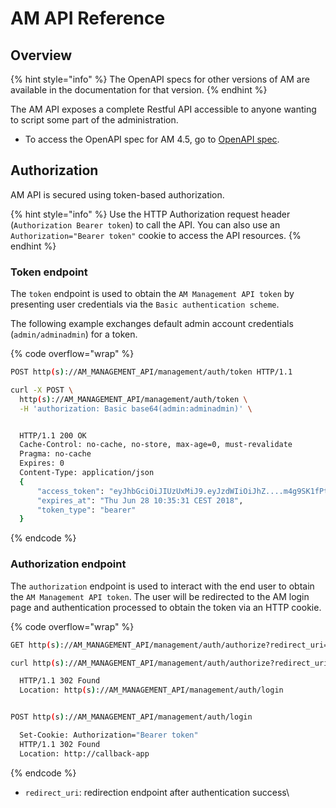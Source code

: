 # AM API Reference

## Overview

{% hint style="info" %}
The OpenAPI specs for other versions of AM are available in the documentation for that version.&#x20;
{% endhint %}

The AM API exposes a complete Restful API accessible to anyone wanting to script some part of the administration.

* To access the OpenAPI spec for AM 4.5, go to [OpenAPI spec](https://raw.githubusercontent.com/gravitee-io/gravitee-access-management/4.5.x/docs/mapi/openapi.yaml).

## Authorization

AM API is secured using token-based authorization.

{% hint style="info" %}
Use the HTTP Authorization request header (`Authorization Bearer token`) to call the API. You can also use an `Authorization="Bearer token"` cookie to access the API resources.
{% endhint %}

### Token endpoint

The `token` endpoint is used to obtain the `AM Management API token` by presenting user credentials via the `Basic authentication scheme`.

The following example exchanges default admin account credentials (`admin/adminadmin`) for a token.

{% code overflow="wrap" %}
```sh
POST http(s)://AM_MANAGEMENT_API/management/auth/token HTTP/1.1

curl -X POST \
  http(s)://AM_MANAGEMENT_API/management/auth/token \
  -H 'authorization: Basic base64(admin:adminadmin)' \


  HTTP/1.1 200 OK
  Cache-Control: no-cache, no-store, max-age=0, must-revalidate
  Pragma: no-cache
  Expires: 0
  Content-Type: application/json
  {
      "access_token": "eyJhbGciOiJIUzUxMiJ9.eyJzdWIiOiJhZ....m4g9SK1fPtcPTLmbxWZDyP1hV9vjdsLdA",
      "expires_at": "Thu Jun 28 10:35:31 CEST 2018",
      "token_type": "bearer"
  }
```
{% endcode %}

### Authorization endpoint

The `authorization` endpoint is used to interact with the end user to obtain the `AM Management API token`. The user will be redirected to the AM login page and authentication processed to obtain the token via an HTTP cookie.

{% code overflow="wrap" %}
```sh
GET http(s)://AM_MANAGEMENT_API/management/auth/authorize?redirect_uri=http://callback-app HTTP/1.1

curl http(s)://AM_MANAGEMENT_API/management/auth/authorize?redirect_uri=http://callback-app

  HTTP/1.1 302 Found
  Location: http(s)://AM_MANAGEMENT_API/management/auth/login


POST http(s)://AM_MANAGEMENT_API/management/auth/login

  Set-Cookie: Authorization="Bearer token"
  HTTP/1.1 302 Found
  Location: http://callback-app
```
{% endcode %}

* `redirect_uri`: redirection endpoint after authentication success\\
